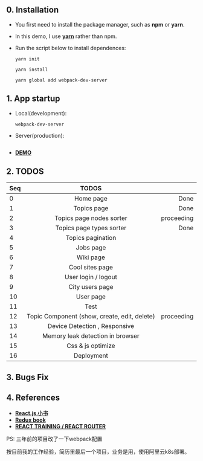 ## 0. Installation
  - You first need to install the package manager, such as **npm** or **yarn**.
  - In this demo, I use [**yarn**](https://yarnpkg.com/en/docs/install) rather than npm.
  - Run the script below to install dependences:

     ````
     yarn init
     ````

     ````
     yarn install
     ````

     ````
     yarn global add webpack-dev-server
     ````
 
      
## 1. App startup
  - Local(development):

    ````
    webpack-dev-server
    ````
  - Server(production):

    ````
    
    ````
  - [**DEMO**](http://144.34.221.157/)
## 2. TODOS

  | Seq   | TODOS                                        |            |
  | ----- |:--------------------------------------------:| ----------:|
  |   0   | Home page                                    | Done       |
  |   1   | Topics page                                  | Done       |
  |   2   | Topics page nodes sorter                     | proceeding |
  |   3   | Topics page types sorter                     | Done       |
  |   4   | Topics pagination                            |            |
  |   5   | Jobs page                                    |            |
  |   6   | Wiki page                                    |            |
  |   7   | Cool sites page                              |            |
  |   8   | User login / logout                          |            |
  |   9   | City users page                              |            |
  |   10  | User page                                    |            |
  |   11  | Test                                         |            |
  |   12  | Topic Component (show, create, edit, delete) | proceeding |
  |   13  | Device Detection , Responsive                |            |
  |   14  | Memory leak detection in browser             |            |
  |   15  | Css & js optimize                            |            |
  |   16  | Deployment                                   |            |

## 3. Bugs Fix

## 4. References
  - [**React.js 小书**](http://huziketang.com/books/react)
  - [**Redux book**](http://redux.js.org)
  - [**REACT TRAINING / REACT ROUTER**](https://reacttraining.com/react-router/web/api/BrowserRouter)

PS: 三年前的项目改了一下webpack配置

按目前我的工作经验，简历里最后一个项目，业务是用，使用阿里云k8s部署。
